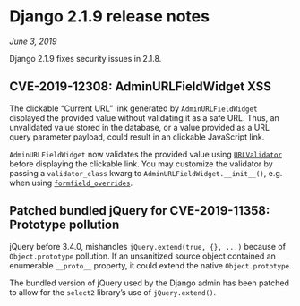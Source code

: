 # Django 2.1.9 release notes

*June 3, 2019*

Django 2.1.9 fixes security issues in 2.1.8.

## CVE-2019-12308: AdminURLFieldWidget XSS

The clickable “Current URL” link generated by `AdminURLFieldWidget` displayed
the provided value without validating it as a safe URL. Thus, an unvalidated
value stored in the database, or a value provided as a URL query parameter
payload, could result in an clickable JavaScript link.

`AdminURLFieldWidget` now validates the provided value using
[`URLValidator`](../ref/validators.md#django.core.validators.URLValidator) before displaying the clickable
link. You may customize the validator by passing a `validator_class` kwarg to
`AdminURLFieldWidget.__init__()`, e.g. when using
[`formfield_overrides`](../ref/contrib/admin/index.md#django.contrib.admin.ModelAdmin.formfield_overrides).

## Patched bundled jQuery for CVE-2019-11358: Prototype pollution

jQuery before 3.4.0, mishandles `jQuery.extend(true, {}, ...)` because of
`Object.prototype` pollution. If an unsanitized source object contained an
enumerable `__proto__` property, it could extend the native
`Object.prototype`.

The bundled version of jQuery used by the Django admin has been patched to
allow for the `select2` library’s use of `jQuery.extend()`.
